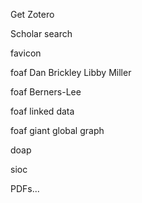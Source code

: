 Get Zotero

Scholar search

favicon

foaf
Dan Brickley
Libby Miller

foaf Berners-Lee

foaf linked data

foaf giant global graph

doap

sioc

PDFs...
